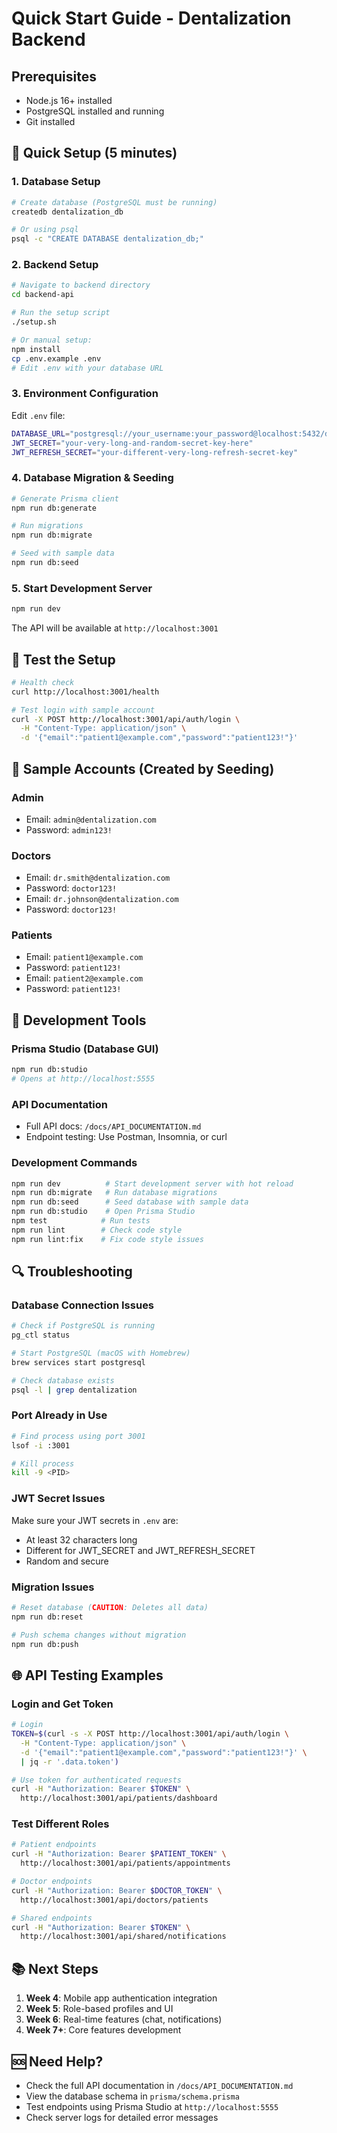# Quick Start Guide - Dentalization Backend

## Prerequisites

- Node.js 16+ installed
- PostgreSQL installed and running
- Git installed

## 🚀 Quick Setup (5 minutes)

### 1. Database Setup
```bash
# Create database (PostgreSQL must be running)
createdb dentalization_db

# Or using psql
psql -c "CREATE DATABASE dentalization_db;"
```

### 2. Backend Setup
```bash
# Navigate to backend directory
cd backend-api

# Run the setup script
./setup.sh

# Or manual setup:
npm install
cp .env.example .env
# Edit .env with your database URL
```

### 3. Environment Configuration
Edit `.env` file:
```bash
DATABASE_URL="postgresql://your_username:your_password@localhost:5432/dentalization_db"
JWT_SECRET="your-very-long-and-random-secret-key-here"
JWT_REFRESH_SECRET="your-different-very-long-refresh-secret-key"
```

### 4. Database Migration & Seeding
```bash
# Generate Prisma client
npm run db:generate

# Run migrations
npm run db:migrate

# Seed with sample data
npm run db:seed
```

### 5. Start Development Server
```bash
npm run dev
```

The API will be available at `http://localhost:3001`

## 🧪 Test the Setup

```bash
# Health check
curl http://localhost:3001/health

# Test login with sample account
curl -X POST http://localhost:3001/api/auth/login \
  -H "Content-Type: application/json" \
  -d '{"email":"patient1@example.com","password":"patient123!"}'
```

## 🎯 Sample Accounts (Created by Seeding)

### Admin
- Email: `admin@dentalization.com`
- Password: `admin123!`

### Doctors
- Email: `dr.smith@dentalization.com`
- Password: `doctor123!`
- Email: `dr.johnson@dentalization.com`
- Password: `doctor123!`

### Patients
- Email: `patient1@example.com`
- Password: `patient123!`
- Email: `patient2@example.com`
- Password: `patient123!`

## 🔧 Development Tools

### Prisma Studio (Database GUI)
```bash
npm run db:studio
# Opens at http://localhost:5555
```

### API Documentation
- Full API docs: `/docs/API_DOCUMENTATION.md`
- Endpoint testing: Use Postman, Insomnia, or curl

### Development Commands
```bash
npm run dev          # Start development server with hot reload
npm run db:migrate   # Run database migrations
npm run db:seed      # Seed database with sample data
npm run db:studio    # Open Prisma Studio
npm test            # Run tests
npm run lint        # Check code style
npm run lint:fix    # Fix code style issues
```

## 🔍 Troubleshooting

### Database Connection Issues
```bash
# Check if PostgreSQL is running
pg_ctl status

# Start PostgreSQL (macOS with Homebrew)
brew services start postgresql

# Check database exists
psql -l | grep dentalization
```

### Port Already in Use
```bash
# Find process using port 3001
lsof -i :3001

# Kill process
kill -9 <PID>
```

### JWT Secret Issues
Make sure your JWT secrets in `.env` are:
- At least 32 characters long
- Different for JWT_SECRET and JWT_REFRESH_SECRET
- Random and secure

### Migration Issues
```bash
# Reset database (CAUTION: Deletes all data)
npm run db:reset

# Push schema changes without migration
npm run db:push
```

## 🌐 API Testing Examples

### Login and Get Token
```bash
# Login
TOKEN=$(curl -s -X POST http://localhost:3001/api/auth/login \
  -H "Content-Type: application/json" \
  -d '{"email":"patient1@example.com","password":"patient123!"}' \
  | jq -r '.data.token')

# Use token for authenticated requests
curl -H "Authorization: Bearer $TOKEN" \
  http://localhost:3001/api/patients/dashboard
```

### Test Different Roles
```bash
# Patient endpoints
curl -H "Authorization: Bearer $PATIENT_TOKEN" \
  http://localhost:3001/api/patients/appointments

# Doctor endpoints  
curl -H "Authorization: Bearer $DOCTOR_TOKEN" \
  http://localhost:3001/api/doctors/patients

# Shared endpoints
curl -H "Authorization: Bearer $TOKEN" \
  http://localhost:3001/api/shared/notifications
```

## 📚 Next Steps

1. **Week 4**: Mobile app authentication integration
2. **Week 5**: Role-based profiles and UI
3. **Week 6**: Real-time features (chat, notifications)
4. **Week 7+**: Core features development

## 🆘 Need Help?

- Check the full API documentation in `/docs/API_DOCUMENTATION.md`
- View the database schema in `prisma/schema.prisma`
- Test endpoints using Prisma Studio at `http://localhost:5555`
- Check server logs for detailed error messages
